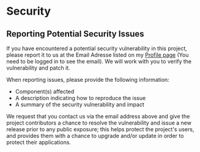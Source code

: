 # Security

## Reporting Potential Security Issues

If you have encountered a potential security vulnerability in this project,
please report it to us at the Email Adresse listed on my [Profile page](https://github.com/FinnPL)
(You need to be logged in to see the email).
We will work with you to verify the vulnerability and patch it.

When reporting issues, please provide the following information:

- Component(s) affected
- A description indicating how to reproduce the issue
- A summary of the security vulnerability and impact

We request that you contact us via the email address above and give the
project contributors a chance to resolve the vulnerability and issue a new
release prior to any public exposure; this helps protect the project's
users, and provides them with a chance to upgrade and/or update in order to
protect their applications.
